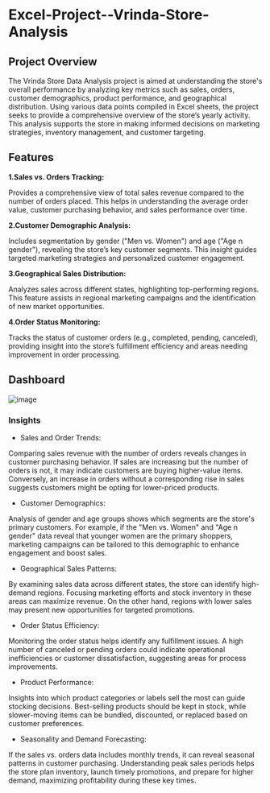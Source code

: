 # Excel-Project--Vrinda-Store-Analysis

## Project Overview
The Vrinda Store Data Analysis project is aimed at understanding the store's overall performance by analyzing key metrics such as sales, orders, customer demographics, product performance, and geographical distribution. Using various data points compiled in Excel sheets, the project seeks to provide a comprehensive overview of the store’s yearly activity. This analysis supports the store in making informed decisions on marketing strategies, inventory management, and customer targeting.

## Features
**1.Sales vs. Orders Tracking:**

Provides a comprehensive view of total sales revenue compared to the number of orders placed. This helps in understanding the average order value, customer purchasing behavior, and sales performance over time.

**2.Customer Demographic Analysis:**

Includes segmentation by gender ("Men vs. Women") and age ("Age n gender"), revealing the store’s key customer segments. This insight guides targeted marketing strategies and personalized customer engagement.

**3.Geographical Sales Distribution:**

Analyzes sales across different states, highlighting top-performing regions. This feature assists in regional marketing campaigns and the identification of new market opportunities.

**4.Order Status Monitoring:**

Tracks the status of customer orders (e.g., completed, pending, canceled), providing insight into the store’s fulfillment efficiency and areas needing improvement in order processing.

## Dashboard
![image](https://github.com/user-attachments/assets/d92b5baa-907f-44cd-b7d7-7e53d0af1c69)

### Insights

- Sales and Order Trends:

Comparing sales revenue with the number of orders reveals changes in customer purchasing behavior. If sales are increasing but the number of orders is not, it may indicate customers are buying higher-value items. Conversely, an increase in orders without a corresponding rise in sales suggests customers might be opting for lower-priced products.

- Customer Demographics:

Analysis of gender and age groups shows which segments are the store's primary customers. For example, if the "Men vs. Women" and "Age n gender" data reveal that younger women are the primary shoppers, marketing campaigns can be tailored to this demographic to enhance engagement and boost sales.

- Geographical Sales Patterns:

By examining sales data across different states, the store can identify high-demand regions. Focusing marketing efforts and stock inventory in these areas can maximize revenue. On the other hand, regions with lower sales may present new opportunities for targeted promotions.

- Order Status Efficiency:

Monitoring the order status helps identify any fulfillment issues. A high number of canceled or pending orders could indicate operational inefficiencies or customer dissatisfaction, suggesting areas for process improvements.

- Product Performance:

Insights into which product categories or labels sell the most can guide stocking decisions. Best-selling products should be kept in stock, while slower-moving items can be bundled, discounted, or replaced based on customer preferences.

- Seasonality and Demand Forecasting:

If the sales vs. orders data includes monthly trends, it can reveal seasonal patterns in customer purchasing. Understanding peak sales periods helps the store plan inventory, launch timely promotions, and prepare for higher demand, maximizing profitability during these key times.
